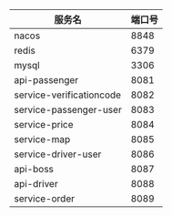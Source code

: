 | 服务名                      | 端口号  |
|--------------------------|------|
| nacos                    | 8848 |
| redis                    | 6379 |
| mysql                    | 3306 |
| api-passenger            | 8081 |
| service-verificationcode | 8082 |
| service-passenger-user   | 8083 |
| service-price            | 8084 |
| service-map              | 8085 |
| service-driver-user      | 8086 |
| api-boss                 | 8087 |
| api-driver               | 8088 |
| service-order            | 8089 |

